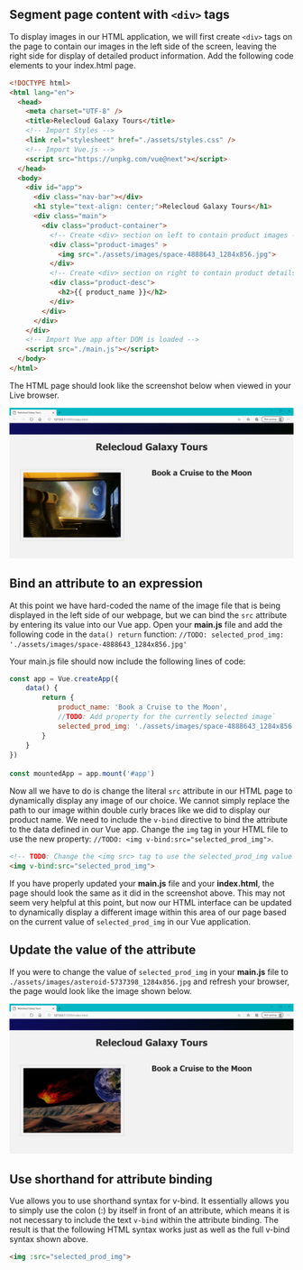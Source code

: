 ## Segment page content with `<div>` tags

To display images in our HTML application, we will first create `<div>` tags on the page to contain our images in the left side of the screen, leaving the right side for display of detailed product information. Add the following code elements to your index.html page.

```html
<!DOCTYPE html>
<html lang="en">
  <head>
    <meta charset="UTF-8" />
    <title>Relecloud Galaxy Tours</title>
    <!-- Import Styles -->
    <link rel="stylesheet" href="./assets/styles.css" />
    <!-- Import Vue.js -->
    <script src="https://unpkg.com/vue@next"></script>
  </head>
  <body>
    <div id="app">
      <div class="nav-bar"></div>
      <h1 style="text-align: center;">Relecloud Galaxy Tours</h1>
      <div class="main">
        <div class="product-container">
          <!-- Create <div> section on left to contain product images -->
          <div class="product-images" >
            <img src="./assets/images/space-4888643_1284x856.jpg">
          </div>
          <!-- Create <div> section on right to contain product details -->
          <div class="product-desc">
            <h2>{{ product_name }}</h2>
          </div>
        </div>
      </div>
    </div>
    <!-- Import Vue app after DOM is loaded -->
    <script src="./main.js"></script>
  </body>
</html>
```

The HTML page should look like the screenshot below when viewed in your Live browser.

![Screenshot showing the HTML page with new div sections that display an image on the left, with the product name centered in the section on the right.](../media/html-formatted-with-image-on-left.png)

## Bind an attribute to an expression

At this point we have hard-coded the name of the image file that is being displayed in the left side of our webpage, but we can bind the `src` attribute by entering its value into our Vue app. Open your **main.js** file and add the following code in the `data() return` function: `//TODO: selected_prod_img: './assets/images/space-4888643_1284x856.jpg'`

Your main.js file should now include the following lines of code:

```javascript
const app = Vue.createApp({
    data() {
        return {
            product_name: 'Book a Cruise to the Moon',
            //TODO: Add property for the currently selected image`
            selected_prod_img: './assets/images/space-4888643_1284x856.jpg',
        }
    }
})

const mountedApp = app.mount('#app')
```

Now all we have to do is change the literal `src` attribute in our HTML page to dynamically display any image of our choice. We cannot simply replace the path to our image within double curly braces like we did to display our product name. We need to include the `v-bind` directive to bind the attribute to the data defined in our Vue app. Change the `img` tag in your HTML file to use the new property: `//TODO: <img v-bind:src="selected_prod_img">`.

```html
<!-- TODO: Change the <img src> tag to use the selected_prod_img value instead of a specific image -->
<img v-bind:src="selected_prod_img">
```

If you have properly updated your **main.js** file and your **index.html**, the page should look the same as it did in the screenshot above. This may not seem very helpful at this point, but now our HTML interface can be updated to dynamically display a different image within this area of our page based on the current value of `selected_prod_img` in our Vue application.

## Update the value of the attribute

If you were to change the value of `selected_prod_img` in your **main.js** file to `./assets/images/asteroid-5737398_1284x856.jpg` and refresh your browser, the page would look like the image shown below.

![Screenshot showing the same HTML page displayed previously, with a new asteroid image displayed on the left side of the page.](../media/selected-product-changed-to-asteroid.png)

## Use shorthand for attribute binding

Vue allows you to use shorthand syntax for v-bind. It essentially allows you to simply use the colon (:) by itself in front of an attribute, which means it is not necessary to include the text `v-bind` within the attribute binding. The result is that the following HTML syntax works just as well as the full v-bind syntax shown above.

```html
<img :src="selected_prod_img">
```
